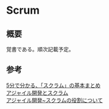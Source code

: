 # Scrum

## 概要
覚書である。順次記載予定。

## 参考
[5分で分かる、「スクラム」の基本まとめ ](https://www.atmarkit.co.jp/ait/articles/1208/07/news128.html)   
[アジャイル開発とスクラム](https://swest.toppers.jp/SWEST15/data/s4b_proceeding.pdf)  
[アジャイル開発~スクラムの役割について](https://www.nec-solutioninnovators.co.jp/column/02_agile.html)

